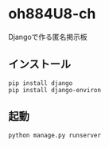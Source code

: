 # oh884U8-ch
Djangoで作る匿名掲示板

## インストール
```
pip install django
pip install django-environ
```

## 起動
```
python manage.py runserver
```
